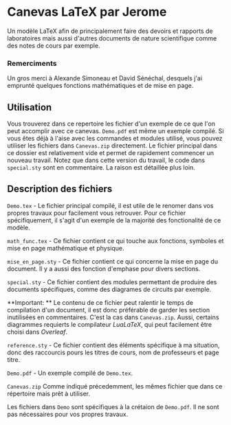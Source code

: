 # Canevas LaTeX par Jerome
Un modèle LaTeX afin de principalement faire des devoirs et rapports de laboratoires mais aussi d'autres documents de nature scientifique comme des notes de cours par exemple.

### Remerciments
Un gros merci à Alexande Simoneau et David Sénéchal, desquels j'ai emprunté quelques fonctions mathématiques et de mise en page.

## Utilisation
Vous trouverez dans ce repertoire les fichier d'un exemple de ce que l'on peut accomplir avec ce canevas. `Demo.pdf` est même un exemple compilé. Si vous êtes déjà à l'aise avec les commandes et modules utilisé, vous pouvez utiliser les fichiers dans `Canevas.zip` directement. Le fichier principal dans ce dossier est relativement vide et permet de rapidement commencer un nouveau travail. Notez que dans cette version du travail, le code dans `special.sty` sont en commentaire. La raison est détaillée plus loin.

## Description des fichiers
`Demo.tex` - Le fichier principal compilé, il est utile de le renomer dans vos propres travaux pour facilement vous retrouver. Pour ce fichier spécifiquement, il s'agit d'un exemple de la majorité des fonctionalité de ce modèle.

`math_func.tex` - Ce fichier contient ce qui touche aux fonctions, symboles et mise en page mathématique et physique.

`mise_en_page.sty` - Ce fichier contient ce qui concerne la mise en page du document. Il y a aussi des fonction d'emphase pour divers sections.

`special.sty` - Ce fichier contient des modules permettant de produire des documents spécifiques, comme des diagrames de circuits par exemple. 

**Important: ** Le contenu de ce fichier peut ralentir le temps de compilation d'un document, il est donc préférable de garder les section inutilisées en commentaires. C'est la cas dans `Canevas.zip`. Aussi, certains diagrammes requierts le compilateur *LuaLaTeX*, qui peut facilement être choisi dans *Overleaf*.

`reference.sty` - Ce fichier contient des éléments spécifique à ma situation, donc des raccourcis pours les titres de cours, nom de professeurs et page titre.

`Demo.pdf` - Un exemple compilé de `Demo.tex`.

`Canevas.zip` Comme indiqué précedemment, les mêmes fichier que dans ce répertoire mais prêt à utiliser.

Les fichiers dans `Demo` sont spécifiques à la crétaion de `Demo.pdf`. Il ne sont pas nécessaires pour vos propres travaux.
